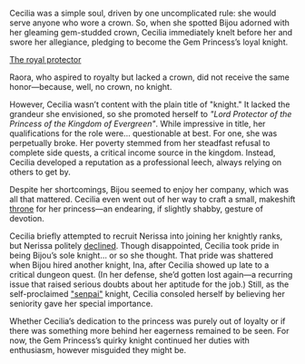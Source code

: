 <!-- title: The Royal Protector  -->

Cecilia was a simple soul, driven by one uncomplicated rule: she would serve anyone who wore a crown. So, when she spotted Bijou adorned with her gleaming gem-studded crown, Cecilia immediately knelt before her and swore her allegiance, pledging to become the Gem Princess’s loyal knight.

[The royal protector](#embed:https://www.youtube.com/live/yK3QZkOZ6bE?t=842)

Raora, who aspired to royalty but lacked a crown, did not receive the same honor—because, well, no crown, no knight.

However, Cecilia wasn’t content with the plain title of "knight." It lacked the grandeur she envisioned, so she promoted herself to *"Lord Protector of the Princess of the Kingdom of Evergreen"*. While impressive in title, her qualifications for the role were... questionable at best. For one, she was perpetually broke. Her poverty stemmed from her steadfast refusal to complete side quests, a critical income source in the kingdom. Instead, Cecilia developed a reputation as a professional leech, always relying on others to get by.

Despite her shortcomings, Bijou seemed to enjoy her company, which was all that mattered. Cecilia even went out of her way to craft a small, makeshift [throne](https://www.youtube.com/live/yK3QZkOZ6bE?feature=shared\&t=3190) for her princess—an endearing, if slightly shabby, gesture of devotion.

Cecilia briefly attempted to recruit Nerissa into joining her knightly ranks, but Nerissa politely [declined](https://www.youtube.com/live/yK3QZkOZ6bE?feature=shared\&t=3679). Though disappointed, Cecilia took pride in being Bijou’s sole knight... or so she thought. That pride was shattered when Bijou hired another knight, Ina, after Cecilia showed up late to a critical dungeon quest. (In her defense, she’d gotten lost again—a recurring issue that raised serious doubts about her aptitude for the job.) Still, as the self-proclaimed ["senpai"](https://www.youtube.com/live/yK3QZkOZ6bE?feature=shared\&t=5511) knight, Cecilia consoled herself by believing her seniority gave her special importance.

Whether Cecilia’s dedication to the princess was purely out of loyalty or if there was something more behind her eagerness remained to be seen. For now, the Gem Princess’s quirky knight continued her duties with enthusiasm, however misguided they might be.

